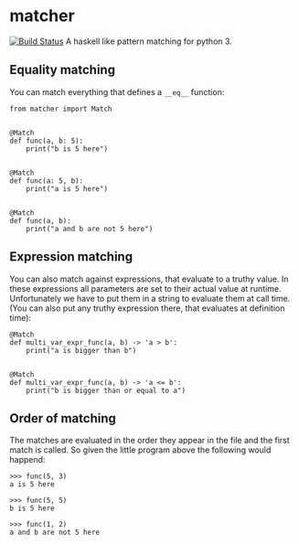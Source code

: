 # matcher
[![Build Status](https://semaphoreci.com/api/v1/hildensia/matcher/branches/master/shields_badge.svg)](https://semaphoreci.com/hildensia/matcher)
A haskell like pattern matching for python 3.


## Equality matching
You can match everything that defines a `__eq__` function:


    from matcher import Match
    
    
    @Match
    def func(a, b: 5):
        print("b is 5 here")
        
    
    @Match
    def func(a: 5, b):
        print("a is 5 here")
         
    
    @Match
    def func(a, b):
        print("a and b are not 5 here")


## Expression matching

You can also match against expressions, that evaluate to a truthy value. In these expressions all parameters are set to their actual value at runtime. Unfortunately we have to put them in a string to evaluate them at call time. (You can also put any truthy expression there, that evaluates at definition time):


    @Match
    def multi_var_expr_func(a, b) -> 'a > b':
        print("a is bigger than b")


    @Match
    def multi_var_expr_func(a, b) -> 'a <= b':
        print("b is bigger than or equal to a")


## Order of matching

The matches are evaluated in the order they appear in the file and the first match is called. So given the little program above the following would happend:


    >>> func(5, 3)
    a is 5 here
    
    >>> func(5, 5)
    b is 5 here
    
    >>> func(1, 2)
    a and b are not 5 here
    
  
